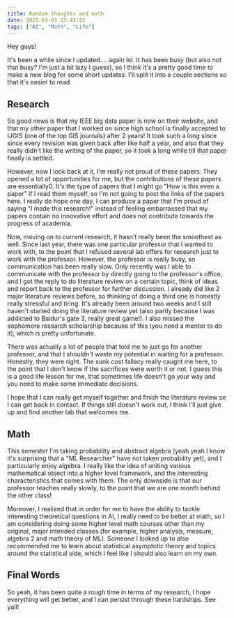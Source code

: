 ```yaml
---
title: Random thoughts and math
date: 2025-03-01 15:43:22
tags: ["AI", "Math", "Life"]
---
```


Hey guys!

It's been a while since I updated.... again lol. It has been busy (but also not that busy? I'm just a bit lazy I guess), so I think it's a pretty good time to make a new blog for some short updates. I'll split it into a couple sections so that it's easier to read.

## Research

So good news is that my IEEE big data paper is now on their website, and that my other paper that I worked on since high school is finally accepted to IJGIS (one of the top GIS journals) after 2 years! It took such a long since since every revision was given back after like half a year, and also that they really didn't like the writing of the paper, so it took a long while till that paper finally is settled.

However, now I look back at it, I'm really not proud of these papers. They opened a lot of opportunities for me, but the contributions of these papers are essentially0. It's the type of papers that I might go "How is this even a paper" if I read them myself, so I'm not going to post the links of the papers here. I really do hope one day, I can produce a paper that I'm proud of saying "I made this research!" instead of feeling embarrassed that my papers contain no innovative effort and does not contribute towards the progress of academia.

Now, moving on to current research, it hasn't really been the smoothest as well. Since last year, there was one particular professor that I wanted to work with, to the point that I refused several lab offers for research just to work with the professor. However, the professor is really busy, so communication has been really slow. Only recently was I able to communicate with the professor by directly going to the professor's office, and I got the reply to do literature review on a certain topic, think of ideas and report back to the professor for further discussion. I already did like 2 major literature reviews before, so thinking of doing a third one is honestly really stressful and tiring. It's already been around two weeks and I still haven't started doing the literature review yet (also partly because I was addicted to Baldur's gate 3, really great game!). I also missed the sophomore research scholarship because of this (you need a mentor to do it), which is pretty unfortunate.

There was actually a lot of people that told me to just go for another professor, and that I shouldn't waste my potential in waiting for a professor. Honestly, they were right. The sunk cost fallacy really caught me here, to the point that I don't know if the sacrifices were worth it or not. I guess this is a good life lesson for me, that sometimes life doesn't go your way and you need to make some immediate decisions.

I hope that I can really get myself together and finish the literature review so I can get back in contact. If things still doesn't work out, I think I'll just give up and find another lab that welcomes me.

## Math

This semester I'm taking probability and abstract algebra (yeah yeah I know it's surprising that a "ML Researcher" have not taken probability yet), and I particularly enjoy algebra. I really like the idea of uniting various mathematical object into a higher level framework, and the interesting characteristics that comes with them. The only downside is that our professor teaches really slowly, to the point that we are one month behind the other class!

Moreover, I realized that in order for me to have the ability to tackle interesting theoretical questions in AI, I really need to be better at math, so I am considering doing some higher level math courses other than my original, major intended classes (for example, higher analysis, measure, algebra 2 and math theory of ML). Someone I looked up to also recommended me to learn about statistical asymptotic theory and topics around the statistical side, which I feel like I should also learn on my own.

## Final Words

So yeah, it has been quite a rough time in terms of my research, I hope everything will get better, and I can persist through these hardships. See yall!
